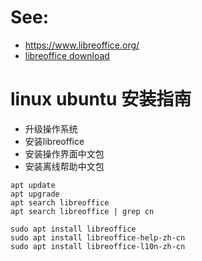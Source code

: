 # See:
- https://www.libreoffice.org/
- [libreoffice download](https://www.libreoffice.org/download/download/)

# linux ubuntu 安装指南
 - 升级操作系统
 - 安装libreoffice
 - 安装操作界面中文包
 - 安装离线帮助中文包

```
apt update
apt upgrade
apt search libreoffice
apt search libreoffice | grep cn 

sudo apt install libreoffice
sudo apt install libreoffice-help-zh-cn
sudo apt install libreoffice-l10n-zh-cn
```

